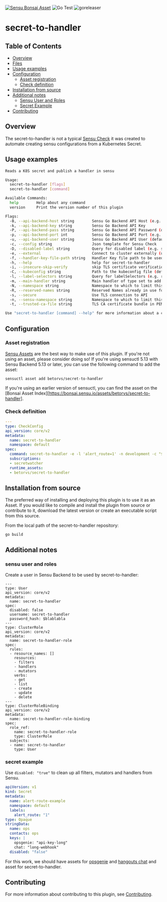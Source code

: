 

[![Sensu Bonsai Asset](https://img.shields.io/badge/Bonsai-Download%20Me-brightgreen.svg?colorB=89C967&logo=sensu)](https://bonsai.sensu.io/assets/betorvs/secret-to-handler)
![Go Test](https://github.com/betorvs/secret-to-handler/workflows/Go%20Test/badge.svg)
![goreleaser](https://github.com/betorvs/secret-to-handler/workflows/goreleaser/badge.svg)

# secret-to-handler

## Table of Contents
- [Overview](#overview)
- [Files](#files)
- [Usage examples](#usage-examples)
- [Configuration](#configuration)
  - [Asset registration](#asset-registration)
  - [Check definition](#check-definition)
- [Installation from source](#installation-from-source)
- [Additional notes](#additional-notes)
  - [Sensu User and Roles ](#sensu-user-and-roles)
  - [Secret Example](#secret-example)
- [Contributing](#contributing)

## Overview

The secret-to-handler is not a typical [Sensu Check][6] it was created to automate creating sensu configurations from a  Kubernetes Secret.

## Usage examples

```sh
Reads a K8S secret and publish a handler in sensu

Usage:
  secret-to-handler [flags]
  secret-to-handler [command]

Available Commands:
  help        Help about any command
  version     Print the version number of this plugin

Flags:
  -B, --api-backend-host string        Sensu Go Backend API Host (e.g. 'sensu-backend.example.com') (default "127.0.0.1")
  -k, --api-backend-key string         Sensu Go Backend API Key
  -P, --api-backend-pass string        Sensu Go Backend API Password (default "P@ssw0rd!")
  -p, --api-backend-port int           Sensu Go Backend API Port (e.g. 4242) (default 8080)
  -u, --api-backend-user string        Sensu Go Backend API User (default "admin")
  -c, --config string                  Json template for Sensu Check
  -D, --disabled-label string          Query for disabled label (e.g. sync=disabled)
  -e, --external                       Connect to cluster externally (using kubeconfig)
  -f, --handler-key-file-path string   Handler Key file path to be used instead paste key into handler command
  -h, --help                           help for secret-to-handler
  -i, --insecure-skip-verify           skip TLS certificate verification (not recommended!)
  -C, --kubeconfig string              Path to the kubeconfig file (default $HOME/.kube/config)
  -l, --label-selectors string         Query for labelSelectors (e.g. release=stable,environment=qa)
  -m, --main-handler string            Main handler of type set to add all new handlers (default "all-alerts")
  -N, --namespace string               Namespace to which to limit this check
  -R, --reserved-names string          Reserved Names already in use for Sensu that cannot be used anymore (list splited by comma , )
  -s, --secure                         Use TLS connection to API
  -n, --sensu-namespace string         Namespace to which to limit this check
  -t, --trusted-ca-file string         TLS CA certificate bundle in PEM format

Use "secret-to-handler [command] --help" for more information about a command.

```

## Configuration

### Asset registration

[Sensu Assets][10] are the best way to make use of this plugin. If you're not using an asset, please
consider doing so! If you're using sensuctl 5.13 with Sensu Backend 5.13 or later, you can use the
following command to add the asset:

```
sensuctl asset add betorvs/secret-to-handler
```

If you're using an earlier version of sensuctl, you can find the asset on the [Bonsai Asset Index][https://bonsai.sensu.io/assets/betorvs/secret-to-handler].

### Check definition

```yml
---
type: CheckConfig
api_version: core/v2
metadata:
  name: secret-to-handler
  namespace: default
spec:
  command: secret-to-handler -e -l 'alert_route=1' -n development -c "$(cat config.json)"
  subscriptions:
  - secretwatcher
  runtime_assets:
  - betorvs/secret-to-handler
```

## Installation from source

The preferred way of installing and deploying this plugin is to use it as an Asset. If you would
like to compile and install the plugin from source or contribute to it, download the latest version
or create an executable script from this source.

From the local path of the secret-to-handler repository:

```
go build
```

## Additional notes

### sensu user and roles 

Create a user in Sensu Backend to be used by secret-to-handler:
```
---
type: User
api_version: core/v2
metadata:
  name: secret-to-handler
spec:
  disabled: false
  username: secret-to-handler
  password_hash: $blablabla
---
type: ClusterRole
api_version: core/v2
metadata:
  name: secret-to-handler-role
spec:
  rules:
  - resource_names: []
    resources:
    - filters
    - handlers
    - mutators
    verbs:
    - get
    - list
    - create
    - update
    - delete
---
type: ClusterRoleBinding
api_version: core/v2
metadata:
  name: secret-to-handler-role-binding
spec:
  role_ref:
    name: secret-to-handler-role
    type: ClusterRole
  subjects:
  - name: secret-to-handler
    type: User
```

### secret example

Use `disabled: "true"` to clean up all filters, mutators and handlers from Sensu.

```yaml
apiVersion: v1
kind: Secret
metadata:
  name: alert-route-example
  namespace: default
  labels:
    alert_route: "1"
type: Opaque
stringData:
  name: ops
  contacts: ops
  keys: |
    opsgenie: "api-key-long"
    chat: "long-webhook"
  disabled: "false"
```

For this work, we should have assets for [opsgenie][11] and [hangouts chat][12] and asset for secret-to-handler.


## Contributing

For more information about contributing to this plugin, see [Contributing][1].

[1]: https://github.com/sensu/sensu-go/blob/master/CONTRIBUTING.md
[2]: https://github.com/sensu-community/sensu-plugin-sdk
[3]: https://github.com/sensu-plugins/community/blob/master/PLUGIN_STYLEGUIDE.md
[4]: https://github.com/sensu-community/check-plugin-template/blob/master/.github/workflows/release.yml
[5]: https://github.com/sensu-community/check-plugin-template/actions
[6]: https://docs.sensu.io/sensu-go/latest/reference/checks/
[7]: https://github.com/sensu-community/check-plugin-template/blob/master/main.go
[8]: https://bonsai.sensu.io/
[9]: https://github.com/sensu-community/sensu-plugin-tool
[10]: https://docs.sensu.io/sensu-go/latest/reference/assets/
[11]: https://github.com/betorvs/sensu-opsgenie-handler
[12]: https://github.com/betorvs/sensu-hangouts-chat-handler
